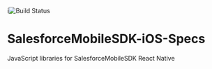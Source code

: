 i![Build Status](https://forcedotcom.github.io/SalesforceMobileSDK-TestResults/Specs-results/master/latest/buildstatus.svg)

# SalesforceMobileSDK-iOS-Specs

JavaScript libraries for SalesforceMobileSDK React Native
